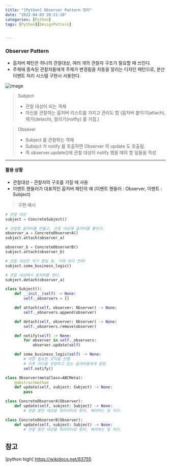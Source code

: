 ```yaml
---
title: "[Python] Observer Pattern 정리"
date: "2022-04-03 20:11:10"
categories: [Python]
tags: [Python][DesignPattern]


---
```


### Observer Pattern

- 옵저버 패턴은 하나의 관찰대상, 여러 개의 관찰자 구조가 필요할 때 쓰인다.
- 주체에 종속된 관찰자들에게 주체가 변경됨을 자동을 알리는 디자인 패턴으로,
분산 이벤트 처리 시스템 구현시 사용한다.

![image](https://user-images.githubusercontent.com/74512114/195215572-a63cd85c-3d00-44ea-9160-5355485253ef.png)

> Subject
> - 관찰 대상이 되는 객체
> - 자신을 관찰하는 옵저버 리스트를 가지고 관리도 함 (옵저버 붙이기(attach), 제거(detach), 알리기(notfiy) 를 가짐.)


> Obsever
> - Subject 를 관찰하는 객체
> - Subejct 가 notify 를 호출하면 Observer 의 update 도 호출됨.
> - 즉 observer.update()에 관찰 대상이 notify 했을 때의 할 일들을 작성

------------

#### 활용 상황
- 관찰대상 - 관찰자의 구조를 가질 때 사용
- 이벤트 핸들러가 대표적인 옵저버 패턴의 예
  (이벤트 핸들러 : Observer, 이벤트 : Subject)


> 구현 예시
```python
# 관찰 대상
subject = ConcreteSubject()

# 관찰할 옵저버를 만들고, 관찰 대상에 옵저버를 붙인다.
observer_a = ConcreteObserverA()
subject.attach(observer_a)

observer_b = ConcreteObserverB()
subject.attach(observer_b)

# 관찰 대상은 자기 할일 함. 이때 마다 전파!
subject.some_business_logic()

# 관찰 대상에서 옵저버를 뗀다.
subject.detach(observer_a)

class Subject():
    def __init__(self) -> None:
        self._observers = []

    def attach(self, observer: Observer) -> None:
        self._observers.append(observer)

    def detach(self, observer: Observer) -> None:
        self._observers.remove(observer)

    def notify(self) -> None:
        for observer in self._observers:
            observer.update(self)

    def some_business_logic(self) -> None:
        # 어떤 필요한 로직을 진행
        # 이후 자신을 관찰하고 있는 옵저버들에게 알림.
        self.notify()

class Observer(metaClass=ABCMeta):
    @abstractmethod
    def update(self, subject: Subject) -> None:
        pass

class ConcreteObserverA(Observer):
    def update(self, subject: Subject) -> None:
        # 관찰 중인 대상을 파라미터로 받아, 해야하는 일 처리.

class ConcreteObserverB(Observer):
    def update(self, subject: Subject) -> None:
        # 관찰 중인 대상을 파라미터로 받아, 해야하는 일 처리.
```



## 참고

[python high]
https://wikidocs.net/83755
